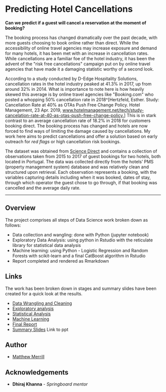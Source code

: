 # Predicting Hotel Cancellations

**Can we predict if a guest will cancel a reservation at the moment of booking?**

The booking process has changed dramatically over the past decade, with more guests choosing to book online rather than direct. While the accessibility of online travel agencies may increase exposure and demand for many hotels, it has been met with an increase in cancellation rates. While cancellations are a familiar foe of the hotel industry, it has been the advent of the "risk free cancellations" campaign put on by online travel agencies that have made it a damaging statistic worthy of a second look. 

According to a study conducted by D-Edge Hospitality Solutions, cancellation rates in the hotel industry peaked at 41.3% in 2017, up from around 32% in 2014. What is importance to note here is how heavily skewed this average is by online travel agencies like "Booking.com" who posted a whopping 50% cancellation rate in 2018^[Hertzfeld, Esther. Study: Cancellation Rate at 40% as OTAs Push Free Change Policy. Hotel Management, 23 Apr. 2019, www.hotelmanagement.net/tech/study-cancelation-rate-at-40-as-otas-push-free-change-policy.] This is in stark contrast to an average cancellation rate of 18.2% in 2018 for customers booking direct. The booking process has changed and hotels are now forced to find ways of limiting the damage caused by cancellations. My work here aims to predict cancellations and offer a solution based on early outreach for *red flags* or high cancellation risk bookings. 

The dataset was obtained from [Science Direct](https://www.sciencedirect.com) and contains a collection of observations taken from 2015 to 2017 of guest bookings for two hotels, both located in Portugal. The data was collected directly from the hotels’ PMS (property management system) database and was relatively clean and structured upon retrieval. Each observation represents a booking, with the variables capturing details including when it was booked, dates of stay, through which operator the guest chose to go through, if that booking was cancelled and the average daily rate.

-------------------

## Overview

The project comprises all steps of Data Science work broken down as follows:

* Data collection and wangling: done with Python (jupyter notebook)
* Exploratory Data Analysis: using python in Rstudio with the reticulate library for statistical data analysis
* Machine learning: using Python - Logistic Regression and Random Forests with scikit-learn and a final CatBoost algorithm in Rstudio
* Report completed and rendered as Rmarkdown

## Links

The work has been broken down in stages and summary slides have been created for a quick look at the results.

* [Data Wrangling and Cleaning](https://github.com/merrillm1/Predicting_Hotel_Cancellations/blob/master/Jupyter_Notebooks/Data_Wrangling_and_Cleaning_Steps.ipynb)
* [Exploratory analysis](https://github.com/merrillm1/Predicting_Hotel_Cancellations/blob/master/Jupyter_Notebooks/Exploratory_data_analysis.ipynb)
* [Statistical Analysis](https://github.com/merrillm1/Predicting_Hotel_Cancellations/blob/master/Jupyter_Notebooks/Statistical_Analysis.ipynb)
* [Machine Learning](https://github.com/merrillm1/Predicting_Hotel_Cancellations/blob/master/Jupyter_Notebooks/Machine%20Learning.ipynb)
* [Final Report](https://github.com/merrillm1/Predicting_Hotel_Cancellations/blob/master/Milestone.md)
* [Summary Slides](https://www.slideshare.net/MatthewMerrill14/predicting-hotel-booking-cancellations-238388419) Link to ppt

## Author

* [Matthew Merrill](https://www.linkedin.com/in/matthew-merrill-246a1b55/)

## Acknowledgements

* **Dhiraj Khanna** - *Springboard mentor* 
